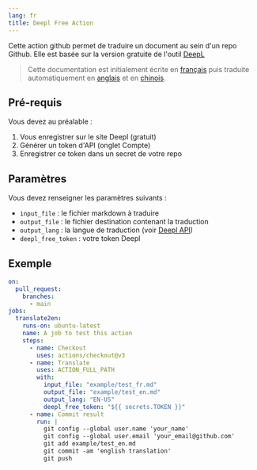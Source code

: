 ```yaml
---
lang: fr
title: Deepl Free Action
---
```


Cette action github permet de traduire un document au sein d'un repo Github. 
Elle est basée sur la version gratuite de l'outil [DeepL](https://www.deepl.com)

> Cette documentation est initialement écrite en [français](/FR/) puis traduite automatiquement en [anglais](/EN-US/) et en [chinois](/ZH/).

## Pré-requis

Vous devez au préalable :

1. Vous enregistrer sur le site Deepl (gratuit) 
2. Générer un token d'API (onglet Compte)
3. Enregistrer ce token dans un secret de votre repo

## Paramètres

Vous devez renseigner les paramètres suivants :

* `input_file` : le fichier markdown à traduire
* `output_file` : le fichier destination contenant la traduction
* `output_lang` : la langue de traduction (voir [Deepl API](https://www.deepl.com/fr/docs-api/translating-documents/uploading/))
* `deepl_free_token` : votre token Deepl

## Exemple

```yaml
on:
  pull_request:
    branches:
      - main
jobs:
  translate2en:
    runs-on: ubuntu-latest
    name: A job to test this action
    steps:
      - name: Checkout
        uses: actions/checkout@v3
      - name: Translate
        uses: ACTION_FULL_PATH
        with:
          input_file: "example/test_fr.md"
          output_file: "example/test_en.md"
          output_lang: "EN-US"
          deepl_free_token: "${{ secrets.TOKEN }}"
      - name: Commit result
        run: |
          git config --global user.name 'your_name'
          git config --global user.email 'your_email@github.com'
          git add example/test_en.md
          git commit -am 'english translation'
          git push
```
